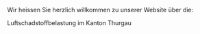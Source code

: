 Wir heissen Sie herzlich willkommen zu unserer Website über die:

Luftschadstoffbelastung im Kanton Thurgau
